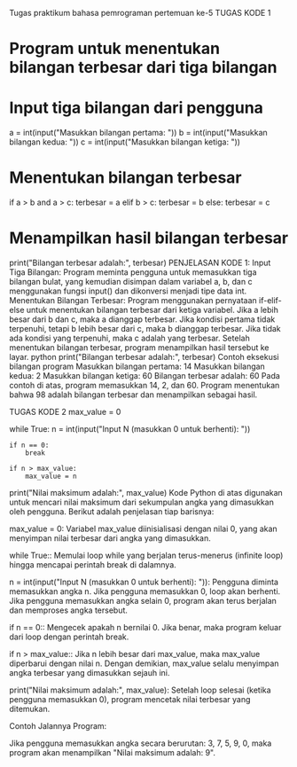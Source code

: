 Tugas praktikum bahasa pemrograman pertemuan ke-5
TUGAS KODE 1
# Program untuk menentukan bilangan terbesar dari tiga bilangan

# Input tiga bilangan dari pengguna
a = int(input("Masukkan bilangan pertama: "))
b = int(input("Masukkan bilangan kedua: "))
c = int(input("Masukkan bilangan ketiga: "))

# Menentukan bilangan terbesar
if a > b and a > c:
    terbesar = a
elif b > c:
    terbesar = b
else:
    terbesar = c

# Menampilkan hasil bilangan terbesar
print("Bilangan terbesar adalah:", terbesar)
PENJELASAN KODE 1:
Input Tiga Bilangan:
Program meminta pengguna untuk memasukkan tiga bilangan bulat, yang kemudian disimpan dalam variabel a, b, dan c menggunakan fungsi input() dan dikonversi menjadi tipe data int.
Menentukan Bilangan Terbesar:
Program menggunakan pernyataan if-elif-else untuk menentukan bilangan terbesar dari ketiga variabel.
Jika a lebih besar dari b dan c, maka a dianggap terbesar.
Jika kondisi pertama tidak terpenuhi, tetapi b lebih besar dari c, maka b dianggap terbesar.
Jika tidak ada kondisi yang terpenuhi, maka c adalah yang terbesar.
Setelah menentukan bilangan terbesar, program menampilkan hasil tersebut ke layar.
python
print("Bilangan terbesar adalah:", terbesar)
Contoh eksekusi bilangan program
Masukkan bilangan pertama: 14
Masukkan bilangan kedua: 2
Masukkan bilangan ketiga: 60
Bilangan terbesar adalah: 60
Pada contoh di atas, program memasukkan 14, 2, dan 60. Program menentukan bahwa 98 adalah bilangan terbesar dan menampilkan sebagai hasil.

TUGAS KODE 2
max_value = 0

while True:
    n = int(input("Input N (masukkan 0 untuk berhenti): "))
    
    if n == 0:
        break
        
    if n > max_value:
        max_value = n

print("Nilai maksimum adalah:", max_value)
Kode Python di atas digunakan untuk mencari nilai maksimum dari sekumpulan angka yang dimasukkan oleh pengguna. Berikut adalah penjelasan tiap barisnya:

max_value = 0: Variabel max_value diinisialisasi dengan nilai 0, yang akan menyimpan nilai terbesar dari angka yang dimasukkan.

while True:: Memulai loop while yang berjalan terus-menerus (infinite loop) hingga mencapai perintah break di dalamnya.

n = int(input("Input N (masukkan 0 untuk berhenti): ")): Pengguna diminta memasukkan angka n. Jika pengguna memasukkan 0, loop akan berhenti. Jika pengguna memasukkan angka selain 0, program akan terus berjalan dan memproses angka tersebut.

if n == 0:: Mengecek apakah n bernilai 0. Jika benar, maka program keluar dari loop dengan perintah break.

if n > max_value:: Jika n lebih besar dari max_value, maka max_value diperbarui dengan nilai n. Dengan demikian, max_value selalu menyimpan angka terbesar yang dimasukkan sejauh ini.

print("Nilai maksimum adalah:", max_value): Setelah loop selesai (ketika pengguna memasukkan 0), program mencetak nilai terbesar yang ditemukan.

Contoh Jalannya Program:

Jika pengguna memasukkan angka secara berurutan: 3, 7, 5, 9, 0, maka program akan menampilkan "Nilai maksimum adalah: 9".
